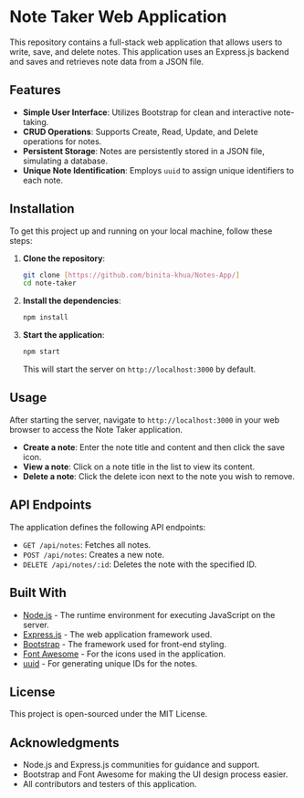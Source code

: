 # Note Taker Web Application

This repository contains a full-stack web application that allows users to write, save, and delete notes. This application uses an Express.js backend and saves and retrieves note data from a JSON file.

## Features

- **Simple User Interface**: Utilizes Bootstrap for clean and interactive note-taking.
- **CRUD Operations**: Supports Create, Read, Update, and Delete operations for notes.
- **Persistent Storage**: Notes are persistently stored in a JSON file, simulating a database.
- **Unique Note Identification**: Employs `uuid` to assign unique identifiers to each note.

## Installation

To get this project up and running on your local machine, follow these steps:

1. **Clone the repository**:

    ```bash
    git clone [https://github.com/binita-khua/Notes-App/]
    cd note-taker
    ```

2. **Install the dependencies**:

    ```bash
    npm install
    ```

3. **Start the application**:

    ```bash
    npm start
    ```

   This will start the server on `http://localhost:3000` by default.

## Usage

After starting the server, navigate to `http://localhost:3000` in your web browser to access the Note Taker application.

- **Create a note**: Enter the note title and content and then click the save icon.
- **View a note**: Click on a note title in the list to view its content.
- **Delete a note**: Click the delete icon next to the note you wish to remove.

## API Endpoints

The application defines the following API endpoints:

- `GET /api/notes`: Fetches all notes.
- `POST /api/notes`: Creates a new note.
- `DELETE /api/notes/:id`: Deletes the note with the specified ID.

## Built With

- [Node.js](https://nodejs.org/) - The runtime environment for executing JavaScript on the server.
- [Express.js](https://expressjs.com/) - The web application framework used.
- [Bootstrap](https://getbootstrap.com/) - The framework used for front-end styling.
- [Font Awesome](https://fontawesome.com/) - For the icons used in the application.
- [uuid](https://www.npmjs.com/package/uuid) - For generating unique IDs for the notes.

## License

This project is open-sourced under the MIT License.

## Acknowledgments

- Node.js and Express.js communities for guidance and support.
- Bootstrap and Font Awesome for making the UI design process easier.
- All contributors and testers of this application.
